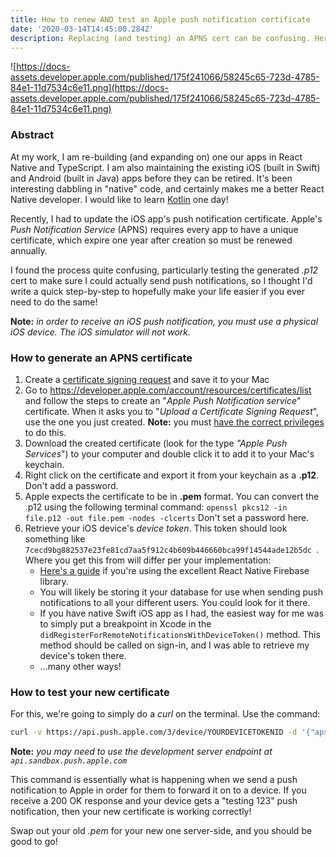 ```yaml
---
title: How to renew AND test an Apple push notification certificate
date: '2020-03-14T14:45:00.284Z'
description: Replacing (and testing) an APNS cert can be confusing. Here's an easy step-by-step guide
---
```


![https://docs-assets.developer.apple.com/published/175f241066/58245c65-723d-4785-84e1-11d7534c6e11.png](https://docs-assets.developer.apple.com/published/175f241066/58245c65-723d-4785-84e1-11d7534c6e11.png)

### Abstract

At my work, I am re-building (and expanding on) one our apps in React Native and TypeScript. I am also maintaining the existing iOS (built in Swift) and Android (built in Java) apps before they can be retired. It's been interesting dabbling in "native" code, and certainly makes me a better React Native developer. I would like to learn [Kotlin](https://hackr.io/blog/kotlin-vs-java) one day!

Recently, I had to update the iOS app's push notification certificate. Apple's *Push Notification Service* (APNS) requires every app to have a unique certificate, which expire one year after creation so must be renewed annually.

I found the process quite confusing, particularly testing the generated *.p12* cert to make sure I could actually send push notifications, so I thought I'd write a quick step-by-step to hopefully make your life easier if you ever need to do the same!

**Note:** *in order to receive an iOS push notification, you must use a physical iOS device. The iOS simulator will not work.*

### How to generate an APNS certificate

1. Create a [certificate signing request](https://help.apple.com/developer-account/#/devbfa00fef7) and save it to your Mac
2. Go to https://developer.apple.com/account/resources/certificates/list and follow the steps to create an "*Apple Push Notification service*" certificate. When it asks you to "*Upload a Certificate Signing Request*", use the one you just created. **Note:** you must [have the correct privileges](https://developer.apple.com/support/roles/) to do this.
3. Download the created certificate (look for the type *"Apple Push* *Services*") to your computer and double click it to add it to your Mac's keychain.
4. Right click on the certificate and export it from your keychain as a **.p12**. Don't add a password.
5. Apple expects the certificate to be in **.pem** format. You can convert the .p12 using the following terminal command: `openssl pkcs12 -in file.p12 -out file.pem -nodes -clcerts`  Don't set a password here.
6. Retrieve your iOS device's *device token*. This token should look something like `7cecd9bg882537e23fe81cd7aa5f912c4b609b446660bca99f14544ade12b5dc `. Where you get this from will differ per your implementation: 
   - [Here's a guide](https://invertase.io/oss/react-native-firebase/v6/messaging/reference/module#gatsby-focus-wrapper) if you're using the excellent React Native Firebase library.  
   - You will likely be storing it your database for use when sending push notifications to all your different users. You could look for it there.
   - If you have native Swift iOS app as I had, the easiest way for me was to simply put a breakpoint in Xcode in the `didRegisterForRemoteNotificationsWithDeviceToken()` method. This method should be called on sign-in, and I was able to retrieve my device's token there.
   - ...many other ways!

### How to test your new certificate

For this, we're going to simply do a *curl* on the terminal. Use the command:

```bash
curl -v https://api.push.apple.com/3/device/YOURDEVICETOKENID -d '{"aps":{"alert":"testing 123","sound":"default"}}' -H "apns-topic:YOURAPPNAME" -H "apns-expiration: 1" -H "apns-priority: 10" --http2 --cert RELATIVE-PATH-TO-YOUR-NEW-PEM-FILE
```

**Note:** *you may need to use the development server endpoint at `api.sandbox.push.apple.com`* 

This command is essentially what is happening when we send a push notification to Apple in order for them to forward it on to a device. If you receive a 200 OK response and your device gets a "testing 123" push notification, then your new certificate is working correctly! 

Swap out your old *.pem* for your new one server-side, and you should be good to go!
